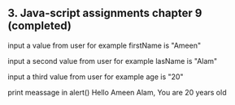 ## 3. Java-script assignments chapter 9 (completed)

input a value from user for example firstName is "Ameen"

input a second value from user for example lasName is "Alam"

input a third value from user for example age is "20"

print meassage in alert() Hello Ameen Alam, You are 20 years old